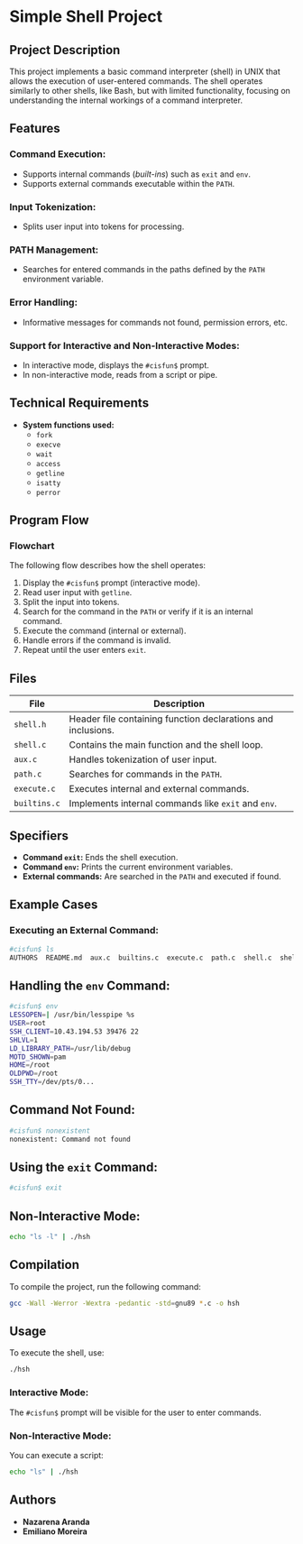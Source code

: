 # Simple Shell Project

## Project Description

This project implements a basic command interpreter (shell) in UNIX that allows the execution of user-entered commands. The shell operates similarly to other shells, like Bash, but with limited functionality, focusing on understanding the internal workings of a command interpreter.

## Features

### Command Execution:

- Supports internal commands (*built-ins*) such as `exit` and `env`.
- Supports external commands executable within the `PATH`.

### Input Tokenization:

- Splits user input into tokens for processing.

### PATH Management:

- Searches for entered commands in the paths defined by the `PATH` environment variable.

### Error Handling:

- Informative messages for commands not found, permission errors, etc.

### Support for Interactive and Non-Interactive Modes:

- In interactive mode, displays the `#cisfun$` prompt.
- In non-interactive mode, reads from a script or pipe.

## Technical Requirements

- **System functions used:**
  - `fork`
  - `execve`
  - `wait`
  - `access`
  - `getline`
  - `isatty`
  - `perror`

## Program Flow

### Flowchart

The following flow describes how the shell operates:

1. Display the `#cisfun$` prompt (interactive mode).
2. Read user input with `getline`.
3. Split the input into tokens.
4. Search for the command in the `PATH` or verify if it is an internal command.
5. Execute the command (internal or external).
6. Handle errors if the command is invalid.
7. Repeat until the user enters `exit`.

## Files

| File         | Description                                                                    |
| ------------ | ------------------------------------------------------------------------------ |
| `shell.h`    | Header file containing function declarations and inclusions.                   |
| `shell.c`    | Contains the main function and the shell loop.                                 |
| `aux.c`      | Handles tokenization of user input.                                            |
| `path.c`     | Searches for commands in the `PATH`.                                           |
| `execute.c`  | Executes internal and external commands.                                       |
| `builtins.c` | Implements internal commands like `exit` and `env`.                            |

## Specifiers

- **Command `exit`:** Ends the shell execution.
- **Command `env`:** Prints the current environment variables.
- **External commands:** Are searched in the `PATH` and executed if found.

## Example Cases

### Executing an External Command:

```bash
#cisfun$ ls
AUTHORS  README.md  aux.c  builtins.c  execute.c  path.c  shell.c  shell.h
```

## Handling the `env` Command:

```bash
#cisfun$ env
LESSOPEN=| /usr/bin/lesspipe %s
USER=root
SSH_CLIENT=10.43.194.53 39476 22
SHLVL=1
LD_LIBRARY_PATH=/usr/lib/debug
MOTD_SHOWN=pam
HOME=/root
OLDPWD=/root
SSH_TTY=/dev/pts/0...
```

## Command Not Found:

```bash
#cisfun$ nonexistent
nonexistent: Command not found
```

## Using the `exit` Command:

```bash
#cisfun$ exit
```

## Non-Interactive Mode:

```bash
echo "ls -l" | ./hsh
```

## Compilation

To compile the project, run the following command:

```bash
gcc -Wall -Werror -Wextra -pedantic -std=gnu89 *.c -o hsh
```

## Usage

To execute the shell, use:

```bash
./hsh
```

### Interactive Mode:

The `#cisfun$` prompt will be visible for the user to enter commands.

### Non-Interactive Mode:

You can execute a script:

```bash
echo "ls" | ./hsh
```

## Authors

- **Nazarena Aranda**
- **Emiliano Moreira**
